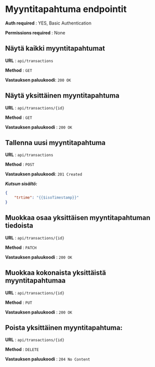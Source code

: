 # Myyntitapahtuma endpointit
**Auth required** : YES, Basic Authentication

**Permissions required** : None

## Näytä kaikki myyntitapahtumat

**URL** : `api/transactions`

**Method** : `GET`

**Vastauksen paluukoodi**: `200 OK`

## Näytä yksittäinen myyntitapahtuma

**URL** : `api/transactions/{id}`

**Method** : `GET`

**Vastauksen paluukoodi** : `200 OK`

## Tallenna uusi myyntitapahtuma

**URL** : `api/transactions`

**Method** : `POST`

**Vastauksen paluukoodi**: `201 Created`

***Kutsun sisältö:***
```json
{
    "trtime": "{{$isoTimestamp}}"
}
```
## Muokkaa osaa yksittäisen myyntitapahtuman tiedoista
**URL** : `api/transactions/{id}`

**Method** : `PATCH`

**Vastauksen paluukoodi** : `200 OK`

## Muokkaa kokonaista yksittäistä myyntitapahtumaa

**URL** : `api/transactions/{id}`

**Method** : `PUT`

**Vastauksen paluukoodi** : `200 OK`

## Poista yksittäinen myyntitapahtuma:  
**URL** : `api/transactions/{id}`

**Method** : `DELETE`

**Vastauksen paluukoodi** : `204 No Content`